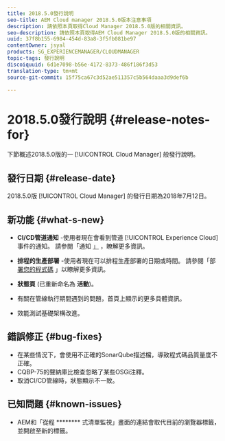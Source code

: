 ```yaml
---
title: 2018.5.0發行說明
seo-title: AEM Cloud manager 2018.5.0版本注意事項
description: 請依照本頁取得Cloud Manager 2018.5.0版的相關資訊。
seo-description: 請依照本頁取得AEM Cloud Manager 2018.5.0版的相關資訊。
uuid: 37f8b155-6984-454d-83a8-3f5fb081be97
contentOwner: jsyal
products: SG_EXPERIENCEMANAGER/CLOUDMANAGER
topic-tags: 發行說明
discoiquuid: 6d1e7098-b56e-4172-8373-486f186f3d53
translation-type: tm+mt
source-git-commit: 15f75ca67c3d52ae511357c5b564daaa3d9def6b

---
```



# 2018.5.0發行說明 {#release-notes-for}

下節概述2018.5.0版的一 [!UICONTROL Cloud Manager] 般發行說明。

## 發行日期 {#release-date}

2018.5.0版 [!UICONTROL Cloud Manager] 的發行日期為2018年7月12日。

## 新功能 {#what-s-new}

* **CI/CD管道通知** -使用者現在會看到管道 [!UICONTROL Experience Cloud] 事件的通知。 請參閱「通知 [」](notifications.md) ，瞭解更多資訊。

* **排程的生產部署** -使用者現在可以排程生產部署的日期或時間。 請參閱「部 [署您的程式碼](deploying-code.md) 」以瞭解更多資訊。

* **狀態頁** (已重新命名為 **活動**)。

* 有關在管線執行期間遇到的問題，首頁上顯示的更多具體資訊。
* 效能測試基礎架構改進。

## 錯誤修正 {#bug-fixes}

* 在某些情況下，會使用不正確的SonarQube描述檔，導致程式碼品質量度不正確。
* CQBP-75的聲納庫比檢查忽略了某些OSGi注釋。
* 取消CI/CD管線時，狀態顯示不一致。

## 已知問題 {#known-issues}

* AEM和「從程 ******** 式清單監視」畫面的連結會取代目前的瀏覽器標籤，並開啟至新的標籤。

